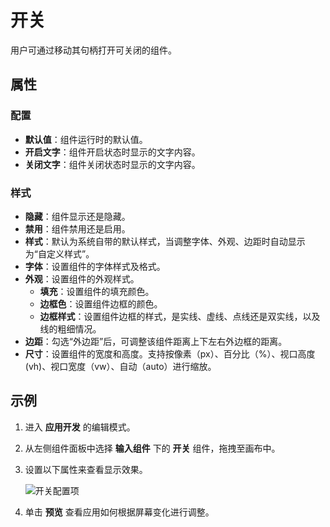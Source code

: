 # 开关

用户可通过移动其句柄打开可关闭的组件。

## 属性

### 配置

- **默认值**：组件运行时的默认值。
- **开启文字**：组件开启状态时显示的文字内容。
- **关闭文字**：组件关闭状态时显示的文字内容。

### 样式

- **隐藏**：组件显示还是隐藏。
- **禁用**：组件禁用还是启用。
- **样式**：默认为系统自带的默认样式，当调整字体、外观、边距时自动显示为“自定义样式”。
- **字体**：设置组件的字体样式及格式。
- **外观**：设置组件的外观样式。
  - **填充**：设置组件的填充颜色。
  - **边框色**：设置组件边框的颜色。
  - **边框样式**：设置组件边框的样式，是实线、虚线、点线还是双实线，以及线的粗细情况。
- **边距**：勾选“外边距”后，可调整该组件距离上下左右外边框的距离。
- **尺寸**：设置组件的宽度和高度。支持按像素（px）、百分比（%）、视口高度(vh)、视口宽度（vw）、自动（auto）进行缩放。

## 示例

1. 进入 **应用开发** 的编辑模式。
2. 从左侧组件面板中选择 **输入组件** 下的 **开关** 组件，拖拽至画布中。
3. 设置以下属性来查看显示效果。

    ![开关配置项](https://docimages.blob.core.chinacloudapi.cn/images/Kris/Apps/settingswitch20210127.png)

4. 单击 **预览** 查看应用如何根据屏幕变化进行调整。
